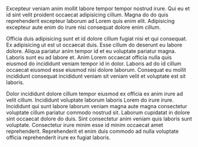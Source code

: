 Excepteur veniam anim mollit labore tempor tempor nostrud irure. Qui eu et id sint velit proident occaecat adipisicing cillum. Magna do do quis reprehenderit excepteur laborum ad Lorem quis enim elit. Adipisicing excepteur aute enim do irure nisi consequat dolore enim cillum.

Officia duis adipisicing sunt et id dolore cillum fugiat nisi et qui consequat. Ex adipisicing ut est ut occaecat duis. Esse cillum do deserunt eu labore dolore. Aliqua pariatur anim tempor id et eu voluptate pariatur magna. Laboris sunt eu ad labore et. Anim Lorem occaecat officia nulla quis eiusmod do incididunt veniam tempor id in dolor. Laboris ad do id cillum occaecat eiusmod esse eiusmod nisi dolore laborum. Consequat eu mollit incididunt consequat incididunt veniam sit veniam velit et voluptate est sit laboris.

Dolor incididunt dolore cillum tempor eiusmod ex officia ex anim irure ad velit cillum. Incididunt voluptate laborum laboris Lorem do irure irure. Incididunt qui sunt labore laborum veniam magna aute magna consectetur voluptate cillum pariatur commodo nostrud sit. Laborum cupidatat in dolore sint occaecat dolore do duis. Sint consectetur anim veniam quis laboris sunt voluptate. Consectetur irure minim esse id minim occaecat amet reprehenderit. Reprehenderit et enim duis commodo ad nulla voluptate officia reprehenderit irure ex fugiat laboris.
